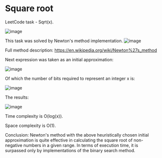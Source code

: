 # Square root
LeetCode task - Sqrt(x).

![image](https://github.com/user-attachments/assets/d4eece55-49d6-4910-a542-711d65f9d916)

This task was solved by Newton's method implementation.
![image](https://github.com/user-attachments/assets/7dd6cdb4-5a06-463c-af6d-74a543e477b5)

Full method description:
https://en.wikipedia.org/wiki/Newton%27s_method

Next expression was taken as an initial approximation:

![image](https://github.com/user-attachments/assets/578abd4e-f3fa-47f6-b52b-e11c2f539b24)

Of which the number of bits required to represent an integer x is:

![image](https://github.com/user-attachments/assets/501de02b-69fa-4366-8a3b-8b690c5d1816)

The results:

![image](https://github.com/user-attachments/assets/5bd96ada-c31a-4e6f-86a9-3b5887cac443)

Time complexity is O(log(x)).

Space complexity is O(1).

Conclusion: Newton's method with the above heuristically chosen initial approximation is quite effective in calculating the square root of non-negative numbers in a given range. In terms of execution time, it is surpassed only by implementations of the binary search method.
